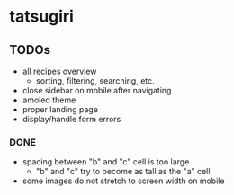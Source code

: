 # tatsugiri

## TODOs
- all recipes overview
    - sorting, filtering, searching, etc.
- close sidebar on mobile after navigating
- amoled theme
- proper landing page
- display/handle form errors

### DONE
- spacing between "b" and "c" cell is too large
    - "b" and "c" try to become as tall as the "a" cell
- some images do not stretch to screen width on mobile